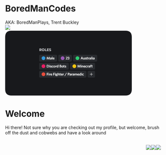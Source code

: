 # BoredManCodes
AKA: BoredManPlays, Trent Buckley <br>
<a href="#">
  <img src="https://lanyard.cnrad.dev/api/324504908013240330?hideBadges=true"/>
</a>
<br>
<a href="#">
  <img src="https://raw.githubusercontent.com/BoredManCodes/BoredManCodes/main/roles-rounded.png"/>
</a>
# Welcome
Hi there!
Not sure why you are checking out my profile, but welcome, brush off the dust and cobwebs and have a look around

<br>
<a href="#">
  <img src="https://stats-boredmancodes.vercel.app/api?username=BoredManCodes&hide=stars&show_icons=true&count_private=true"  align="right"/>
</a>
<a href="#">
  <img src="https://stats-boredmancodes.vercel.app/api/wakatime?username=BoredManCodes"  align="right"/>
</a>
<a href="#">
  <img src="https://stats-boredmancodes.vercel.app/api/top-langs/?username=BoredManCodes&langs_count=3"  align="right"/>
</a>
